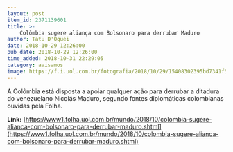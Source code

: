 ```yaml
---
layout: post
item_id: 2371139601
title: >-
    Colômbia sugere aliança com Bolsonaro para derrubar Maduro
author: Tatu D'Oquei
date: 2018-10-29 12:26:00
pub_date: 2018-10-29 12:26:00
time_added: 2018-10-31 22:29:05
category: avisamos
image: https://f.i.uol.com.br/fotografia/2018/10/29/15408302395bd7341f515cd_1540830239_3x2_rt.jpg
---
```


A Colômbia está disposta a apoiar qualquer ação para derrubar a ditadura do venezuelano Nicolás Maduro, segundo fontes diplomáticas colombianas ouvidas pela Folha.

**Link:** [https://www1.folha.uol.com.br/mundo/2018/10/colombia-sugere-alianca-com-bolsonaro-para-derrubar-maduro.shtml](https://www1.folha.uol.com.br/mundo/2018/10/colombia-sugere-alianca-com-bolsonaro-para-derrubar-maduro.shtml)

